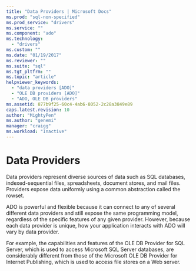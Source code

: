 ```yaml
---
title: "Data Providers | Microsoft Docs"
ms.prod: "sql-non-specified"
ms.prod_service: "drivers"
ms.service: ""
ms.component: "ado"
ms.technology:
  - "drivers"
ms.custom: ""
ms.date: "01/19/2017"
ms.reviewer: ""
ms.suite: "sql"
ms.tgt_pltfrm: ""
ms.topic: "article"
helpviewer_keywords: 
  - "data providers [ADO]"
  - "OLE DB providers [ADO]"
  - "ADO, OLE DB providers"
ms.assetid: 877b9f25-60c4-4ab6-8052-2c28a3849e89
caps.latest.revision: 10
author: "MightyPen"
ms.author: "genemi"
manager: "craigg"
ms.workload: "Inactive"
---
```

# Data Providers
Data providers represent diverse sources of data such as SQL databases, indexed-sequential files, spreadsheets, document stores, and mail files. Providers expose data uniformly using a common abstraction called the rowset.  
  
 ADO is powerful and flexible because it can connect to any of several different data providers and still expose the same programming model, regardless of the specific features of any given provider. However, because each data provider is unique, how your application interacts with ADO will vary by data provider.  
  
 For example, the capabilities and features of the OLE DB Provider for SQL Server, which is used to access Microsoft SQL Server databases, are considerably different from those of the Microsoft OLE DB Provider for Internet Publishing, which is used to access file stores on a Web server.
